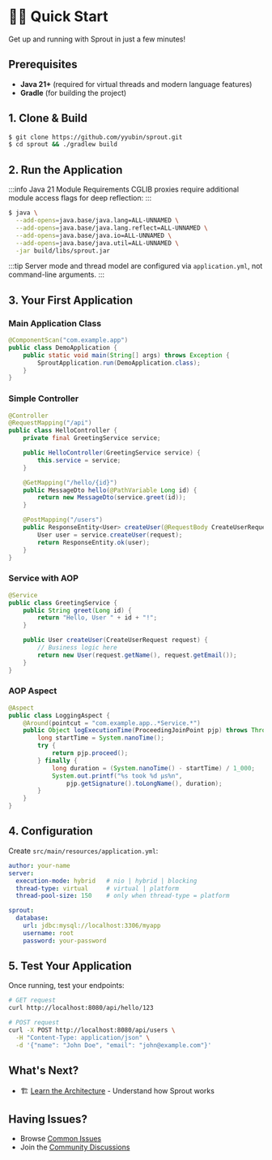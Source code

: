 # 🏃‍♂️ Quick Start

Get up and running with Sprout in just a few minutes!

## Prerequisites

- **Java 21+** (required for virtual threads and modern language features)
- **Gradle** (for building the project)

## 1. Clone & Build

```bash
$ git clone https://github.com/yyubin/sprout.git
$ cd sprout && ./gradlew build
```

## 2. Run the Application

:::info Java 21 Module Requirements
CGLIB proxies require additional module access flags for deep reflection:
:::

```bash
$ java \
  --add-opens=java.base/java.lang=ALL-UNNAMED \
  --add-opens=java.base/java.lang.reflect=ALL-UNNAMED \
  --add-opens=java.base/java.io=ALL-UNNAMED \
  --add-opens=java.base/java.util=ALL-UNNAMED \
  -jar build/libs/sprout.jar
```

:::tip
Server mode and thread model are configured via `application.yml`, not command-line arguments.
:::

## 3. Your First Application

### Main Application Class

```java
@ComponentScan("com.example.app")
public class DemoApplication {
    public static void main(String[] args) throws Exception {
        SproutApplication.run(DemoApplication.class);
    }
}
```

### Simple Controller

```java
@Controller
@RequestMapping("/api")
public class HelloController {
    private final GreetingService service;

    public HelloController(GreetingService service) {
        this.service = service;
    }

    @GetMapping("/hello/{id}")
    public MessageDto hello(@PathVariable Long id) {
        return new MessageDto(service.greet(id));
    }

    @PostMapping("/users")
    public ResponseEntity<User> createUser(@RequestBody CreateUserRequest request) {
        User user = service.createUser(request);
        return ResponseEntity.ok(user);
    }
}
```

### Service with AOP

```java
@Service
public class GreetingService {
    public String greet(Long id) {
        return "Hello, User " + id + "!";
    }

    public User createUser(CreateUserRequest request) {
        // Business logic here
        return new User(request.getName(), request.getEmail());
    }
}
```

### AOP Aspect

```java
@Aspect
public class LoggingAspect {
    @Around(pointcut = "com.example.app..*Service.*")
    public Object logExecutionTime(ProceedingJoinPoint pjp) throws Throwable {
        long startTime = System.nanoTime();
        try {
            return pjp.proceed();
        } finally {
            long duration = (System.nanoTime() - startTime) / 1_000;
            System.out.printf("%s took %d µs%n",
                pjp.getSignature().toLongName(), duration);
        }
    }
}
```

## 4. Configuration

Create `src/main/resources/application.yml`:

```yaml
author: your-name
server:
  execution-mode: hybrid   # nio | hybrid | blocking
  thread-type: virtual     # virtual | platform
  thread-pool-size: 150    # only when thread-type = platform

sprout:
  database:
    url: jdbc:mysql://localhost:3306/myapp
    username: root
    password: your-password
```

## 5. Test Your Application

Once running, test your endpoints:

```bash
# GET request
curl http://localhost:8080/api/hello/123

# POST request
curl -X POST http://localhost:8080/api/users \
  -H "Content-Type: application/json" \
  -d '{"name": "John Doe", "email": "john@example.com"}'
```

## What's Next?

- 🏗️ [Learn the Architecture](../architecture/ioc-container) - Understand how Sprout works

## Having Issues?

- Browse [Common Issues](https://github.com/yyubin/sprout/issues)
- Join the [Community Discussions](https://github.com/yyubin/sprout/discussions)